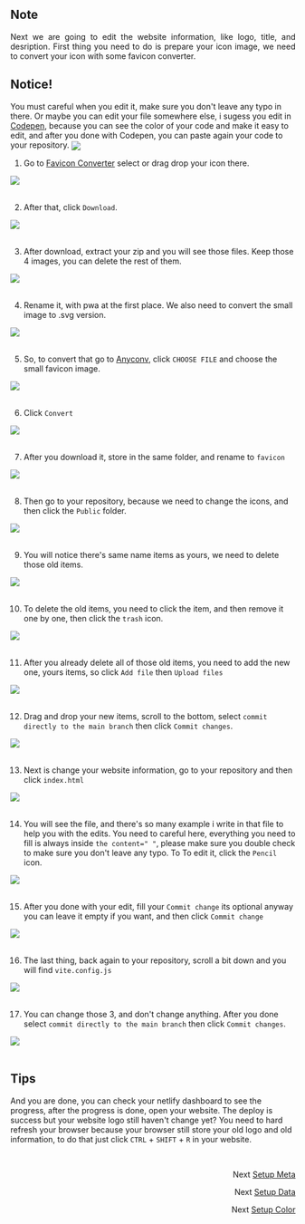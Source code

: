 ## Note
<p align="justify">
Next we are going to edit the website information, like logo, title, and desription. First thing you need to do is prepare your icon image,
we need to convert your icon with some favicon converter.
</p>

## Notice!
You must careful when you edit it, make sure you don't leave any typo in there. Or maybe you can edit your file somewhere else, i sugess you edit in [Codepen](https://codepen.io/pen/?editors=), because you can see the color of your code and make it easy to edit, and after you done with Codepen, you can paste again your code to your repository.
<img src="https://github.com/Nemure231/portare/blob/main/docs/META_IMG/m16.png" align="center" />
<br>

1. Go to [Favicon Converter](https://favicon.io/favicon-converter) select or drag drop your icon there.
 <img src="https://github.com/Nemure231/portare/blob/main/docs/META_IMG/m1.png" align="center" />
<br><br>

2. After that, click `Download`.
 <img src="https://github.com/Nemure231/portare/blob/main/docs/META_IMG/m2.png" align="center" />
<br><br>

3. After download, extract your zip and you will see those files. Keep those 4 images, you can delete the rest of them.
 <img src="https://github.com/Nemure231/portare/blob/main/docs/META_IMG/m3.png" align="center" />
<br><br>

4. Rename it, with pwa at the first place. We also need to convert the small image to .svg version.
 <img src="https://github.com/Nemure231/portare/blob/main/docs/META_IMG/m4.png" align="center" />
<br><br>

5. So, to convert that go to [Anyconv](https://anyconv.com/ico-to-svg-converter), click `CHOOSE FILE` and choose the small favicon image.
 <img src="https://github.com/Nemure231/portare/blob/main/docs/META_IMG/m5.png" align="center" />
<br><br>

6. Click `Convert`
 <img src="https://github.com/Nemure231/portare/blob/main/docs/META_IMG/m6.png" align="center" />
<br><br>

7. After you download it, store in the same folder, and rename to `favicon`
 <img src="https://github.com/Nemure231/portare/blob/main/docs/META_IMG/m7.png" align="center" />
<br><br>

8. Then go to your repository, because we need to change the icons, and then click the `Public` folder.
 <img src="https://github.com/Nemure231/portare/blob/main/docs/META_IMG/m8.png" align="center" />
<br><br>

9. You will notice there's same name items as yours, we need to delete those old items.
 <img src="https://github.com/Nemure231/portare/blob/main/docs/META_IMG/m9.png" align="center" />
<br><br>

10. To delete the old items, you need to click the item, and then remove it one by one, then click the `trash` icon.
 <img src="https://github.com/Nemure231/portare/blob/main/docs/META_IMG/m10.png" align="center" />
<br><br>

11. After you already delete all of those old items, you need to add the new one, yours items, so click `Add file` then `Upload files`
 <img src="https://github.com/Nemure231/portare/blob/main/docs/META_IMG/m11.png" align="center" />
<br><br>

12. Drag and drop your new items, scroll to the bottom, select `commit directly to the main branch` then click `Commit changes`.
 <img src="https://github.com/Nemure231/portare/blob/main/docs/META_IMG/m12.png" align="center" />
<br><br>

13. Next is change your website information, go to your repository and then click `index.html`
 <img src="https://github.com/Nemure231/portare/blob/main/docs/META_IMG/m13.png" align="center" />
<br><br>

14. You will see the file, and there's so many example i write in that file to help you with the edits. You need to careful here, everything you need to fill is always inside `the content=" "`, please make sure you double check to make sure you don't leave any typo.
To To edit it, click the `Pencil` icon.
 <img src="https://github.com/Nemure231/portare/blob/main/docs/META_IMG/m14.png" align="center" />
<br><br>

15. After you done with your edit, fill your `Commit change` its optional anyway you can leave it empty if you want, and then click `Commit change`
 <img src="https://github.com/Nemure231/portare/blob/main/docs/META_IMG/m15.png" align="center" />
<br><br>

16. The last thing, back again to your repository, scroll a bit down and you will find `vite.config.js`
 <img src="https://github.com/Nemure231/portare/blob/main/docs/META_IMG/m17.png" align="center" />
<br><br>

17. You can change those 3, and don't change anything. After you done select `commit directly to the main branch` then click `Commit changes`.
 <img src="https://github.com/Nemure231/portare/blob/main/docs/META_IMG/m18.png" align="center" />
<br><br>

## Tips
And you are done, you can check your netlify dashboard to see the progress, after the progress is done, open your website. The deploy is success but your website logo still haven't change yet? You need to hard refresh your browser because your browser still store your old logo and old information, to do that just click `CTRL` + `SHIFT` + `R` in your website.

<br>
<p align="right">Next
  <a align="right" href="https://github.com/Nemure231/portare/blob/main/docs/SETUP_META.md">
    Setup Meta
  </a>
</p>
<p align="right">Next
  <a align="right" href="https://github.com/Nemure231/portare/blob/main/docs/SETUP_DATA.md">
    Setup Data
  </a>
</p>
<p align="right">Next
  <a align="right" href="https://github.com/Nemure231/portare/blob/main/docs/SETUP_COLOR.md">
    Setup Color
  </a>
</p>
